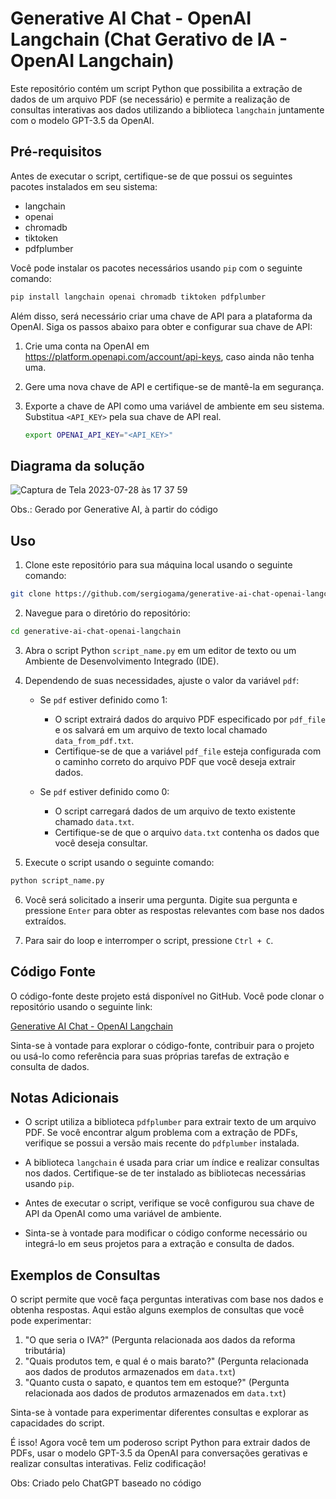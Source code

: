 # Generative AI Chat - OpenAI Langchain (Chat Gerativo de IA - OpenAI Langchain)

Este repositório contém um script Python que possibilita a extração de dados de um arquivo PDF (se necessário) e permite a realização de consultas interativas aos dados utilizando a biblioteca `langchain` juntamente com o modelo GPT-3.5 da OpenAI.

## Pré-requisitos

Antes de executar o script, certifique-se de que possui os seguintes pacotes instalados em seu sistema:

- langchain
- openai
- chromadb
- tiktoken
- pdfplumber

Você pode instalar os pacotes necessários usando `pip` com o seguinte comando:

```bash
pip install langchain openai chromadb tiktoken pdfplumber
```

Além disso, será necessário criar uma chave de API para a plataforma da OpenAI. Siga os passos abaixo para obter e configurar sua chave de API:

1. Crie uma conta na OpenAI em https://platform.openapi.com/account/api-keys, caso ainda não tenha uma.

2. Gere uma nova chave de API e certifique-se de mantê-la em segurança.

3. Exporte a chave de API como uma variável de ambiente em seu sistema. Substitua `<API_KEY>` pela sua chave de API real.

   ```bash
   export OPENAI_API_KEY="<API_KEY>"
   ```
## Diagrama da solução

![Captura de Tela 2023-07-28 às 17 37 59](https://github.com/sergiogama/generative-ai-chat-openai-langchain/assets/7747903/f0bb5864-a205-4c49-a956-4273c8580b61)

Obs.: Gerado por Generative AI, à partir do código

## Uso

1. Clone este repositório para sua máquina local usando o seguinte comando:

```bash
git clone https://github.com/sergiogama/generative-ai-chat-openai-langchain.git
```

2. Navegue para o diretório do repositório:

```bash
cd generative-ai-chat-openai-langchain
```

3. Abra o script Python `script_name.py` em um editor de texto ou um Ambiente de Desenvolvimento Integrado (IDE).

4. Dependendo de suas necessidades, ajuste o valor da variável `pdf`:

   - Se `pdf` estiver definido como 1:
     - O script extrairá dados do arquivo PDF especificado por `pdf_file` e os salvará em um arquivo de texto local chamado `data_from_pdf.txt`.
     - Certifique-se de que a variável `pdf_file` esteja configurada com o caminho correto do arquivo PDF que você deseja extrair dados.

   - Se `pdf` estiver definido como 0:
     - O script carregará dados de um arquivo de texto existente chamado `data.txt`.
     - Certifique-se de que o arquivo `data.txt` contenha os dados que você deseja consultar.

5. Execute o script usando o seguinte comando:

```bash
python script_name.py
```

6. Você será solicitado a inserir uma pergunta. Digite sua pergunta e pressione `Enter` para obter as respostas relevantes com base nos dados extraídos.

7. Para sair do loop e interromper o script, pressione `Ctrl + C`.

## Código Fonte

O código-fonte deste projeto está disponível no GitHub. Você pode clonar o repositório usando o seguinte link:

[Generative AI Chat - OpenAI Langchain](https://github.com/sergiogama/generative-ai-chat-openai-langchain.git)

Sinta-se à vontade para explorar o código-fonte, contribuir para o projeto ou usá-lo como referência para suas próprias tarefas de extração e consulta de dados.

## Notas Adicionais

- O script utiliza a biblioteca `pdfplumber` para extrair texto de um arquivo PDF. Se você encontrar algum problema com a extração de PDFs, verifique se possui a versão mais recente do `pdfplumber` instalada.

- A biblioteca `langchain` é usada para criar um índice e realizar consultas nos dados. Certifique-se de ter instalado as bibliotecas necessárias usando `pip`.

- Antes de executar o script, verifique se você configurou sua chave de API da OpenAI como uma variável de ambiente.

- Sinta-se à vontade para modificar o código conforme necessário ou integrá-lo em seus projetos para a extração e consulta de dados.

## Exemplos de Consultas

O script permite que você faça perguntas interativas com base nos dados e obtenha respostas. Aqui estão alguns exemplos de consultas que você pode experimentar:

1. "O que seria o IVA?" (Pergunta relacionada aos dados da reforma tributária)
2. "Quais produtos tem, e qual é o mais barato?" (Pergunta relacionada aos dados de produtos armazenados em `data.txt`)
3. "Quanto custa o sapato, e quantos tem em estoque?" (Pergunta relacionada aos dados de produtos armazenados em `data.txt`)

Sinta-se à vontade para experimentar diferentes consultas e explorar as capacidades do script.

É isso! Agora você tem um poderoso script Python para extrair dados de PDFs, usar o modelo GPT-3.5 da OpenAI para conversações gerativas e realizar consultas interativas. Feliz codificação!

Obs: Criado pelo ChatGPT baseado no código
